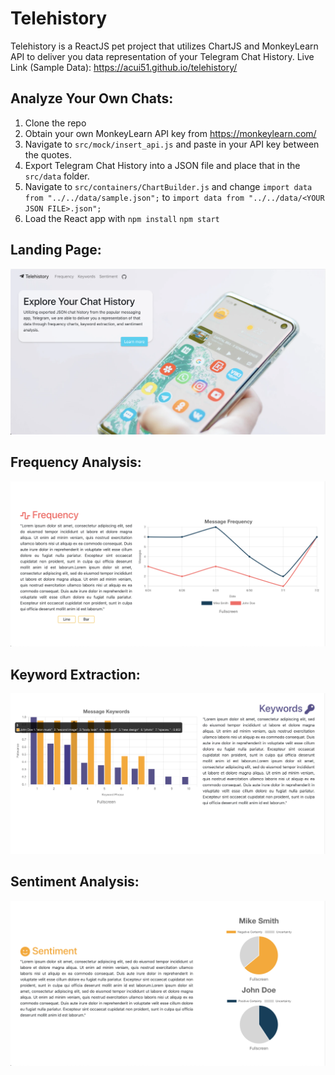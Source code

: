 # **Telehistory**
Telehistory is a ReactJS pet project that utilizes ChartJS and MonkeyLearn API to deliver you data representation of your Telegram Chat History. 
Live Link (Sample Data): https://acui51.github.io/telehistory/

## **Analyze Your Own Chats:**

1. Clone the repo
2. Obtain your own MonkeyLearn API key from https://monkeylearn.com/
3. Navigate to `src/mock/insert_api.js` and paste in your API key between the quotes.
4. Export Telegram Chat History into a JSON file and place that in the `src/data` folder.
5. Navigate to `src/containers/ChartBuilder.js` and change `import data from "../../data/sample.json";` to `import data from "../../data/<YOUR JSON FILE>.json";`
6. Load the React app with `npm install` `npm start`

## Landing Page:

![](images/landing.png)

## Frequency Analysis:
![](images/frequency.png)

## Keyword Extraction:
![](images/keywords.png)

## Sentiment Analysis:
![](images/sentiment.png)
